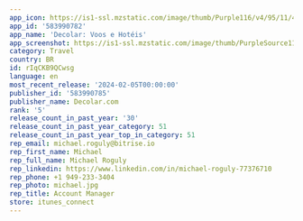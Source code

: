 ```yaml
---
app_icon: https://is1-ssl.mzstatic.com/image/thumb/Purple116/v4/95/11/4c/95114c80-3cf5-d0eb-0a9b-0f25be3eba38/AppIcon-1x_U007emarketing-0-7-0-85-220-0.png/1024x1024bb.png
app_id: '583990782'
app_name: 'Decolar: Voos e Hotéis'
app_screenshot: https://is1-ssl.mzstatic.com/image/thumb/PurpleSource112/v4/1e/98/25/1e98256f-23d3-e114-908e-2509d0bf206e/dcb2b14b-94fe-4afa-9f5a-c9620dcd1da8_iOS-Banner01__U00288_U0029.png/1242x2688bb.png
category: Travel
country: BR
id: rIqCKB9QCwsg
language: en
most_recent_release: '2024-02-05T00:00:00'
publisher_id: '583990785'
publisher_name: Decolar.com
rank: '5'
release_count_in_past_year: '30'
release_count_in_past_year_category: 51
release_count_in_past_year_top_in_category: 51
rep_email: michael.roguly@bitrise.io
rep_first_name: Michael
rep_full_name: Michael Roguly
rep_linkedin: https://www.linkedin.com/in/michael-roguly-77376710
rep_phone: +1 949-233-3404
rep_photo: michael.jpg
rep_title: Account Manager
store: itunes_connect
---
```

